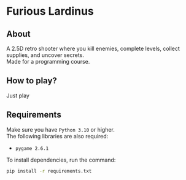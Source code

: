 # Furious Lardinus

## About
A 2.5D retro shooter where you kill enemies, complete levels, collect supplies, and uncover secrets.  
Made for a programming course.


## How to play?
Just play


## Requirements
Make sure you have `Python 3.10` or higher.<br>
The following libraries are also required:
- `pygame 2.6.1`

To install dependencies, run the command:
```bash
pip install -r requirements.txt
```

